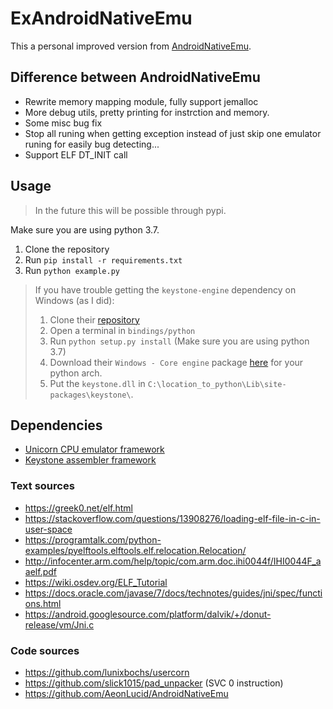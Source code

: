 # ExAndroidNativeEmu

This a personal improved version from [AndroidNativeEmu](https://github.com/AeonLucid/AndroidNativeEmu).

## Difference between AndroidNativeEmu
 - Rewrite memory mapping module, fully support jemalloc
 - More debug utils, pretty printing for instrction and memory.
 - Some misc bug fix
 - Stop all runing when getting exception  instead of just skip one emulator runing for easily bug detecting...
 - Support ELF DT_INIT call
 
## Usage

> In the future this will be possible through pypi.

Make sure you are using python 3.7.

1. Clone the repository
2. Run `pip install -r requirements.txt`
3. Run `python example.py`

> If you have trouble getting the `keystone-engine` dependency on Windows (as I did):
> 1. Clone their [repository](https://github.com/keystone-engine/keystone)
> 2. Open a terminal in `bindings/python`
> 3. Run `python setup.py install` (Make sure you are using python 3.7)
> 4. Download their `Windows - Core engine` package [here](http://www.keystone-engine.org/download/) for your python arch.
> 5. Put the `keystone.dll` in `C:\location_to_python\Lib\site-packages\keystone\`.

## Dependencies

- [Unicorn CPU emulator framework](https://github.com/unicorn-engine/unicorn)
- [Keystone assembler framework](https://github.com/keystone-engine/keystone)


### Text sources
- https://greek0.net/elf.html
- https://stackoverflow.com/questions/13908276/loading-elf-file-in-c-in-user-space
- https://programtalk.com/python-examples/pyelftools.elftools.elf.relocation.Relocation/
- http://infocenter.arm.com/help/topic/com.arm.doc.ihi0044f/IHI0044F_aaelf.pdf
- https://wiki.osdev.org/ELF_Tutorial
- https://docs.oracle.com/javase/7/docs/technotes/guides/jni/spec/functions.html
- https://android.googlesource.com/platform/dalvik/+/donut-release/vm/Jni.c

### Code sources
- https://github.com/lunixbochs/usercorn
- https://github.com/slick1015/pad_unpacker (SVC 0 instruction)
- https://github.com/AeonLucid/AndroidNativeEmu
